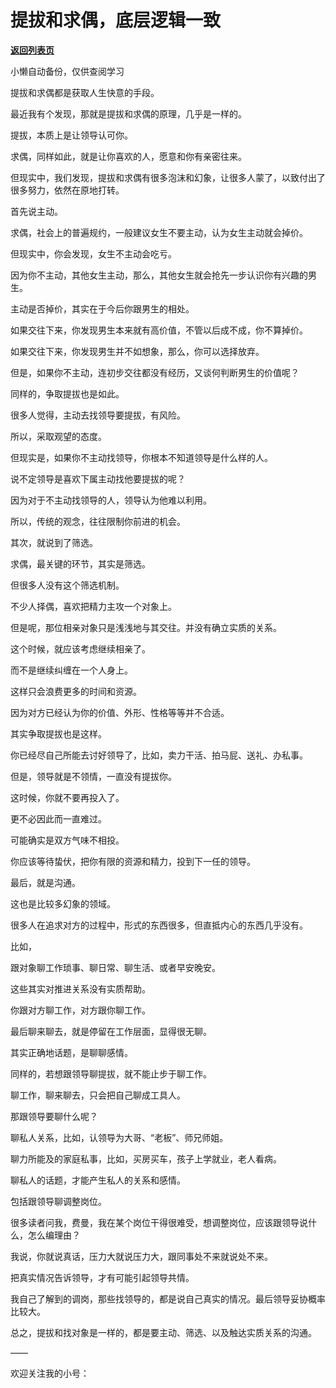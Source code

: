 # 提拔和求偶，底层逻辑一致

[**返回列表页**](/gzh/费曼的小茶馆)

小懒自动备份，仅供查阅学习

提拔和求偶都是获取人生快意的手段。

  

最近我有个发现，那就是提拔和求偶的原理，几乎是一样的。

  

提拔，本质上是让领导认可你。

  

求偶，同样如此，就是让你喜欢的人，愿意和你有亲密往来。

  

但现实中，我们发现，提拔和求偶有很多泡沫和幻象，让很多人蒙了，以致付出了很多努力，依然在原地打转。

  

首先说主动。

  

求偶，社会上的普遍规约，一般建议女生不要主动，认为女生主动就会掉价。

  

但现实中，你会发现，女生不主动会吃亏。

  

因为你不主动，其他女生主动，那么，其他女生就会抢先一步认识你有兴趣的男生。

  

主动是否掉价，其实在于今后你跟男生的相处。

  

如果交往下来，你发现男生本来就有高价值，不管以后成不成，你不算掉价。

  

如果交往下来，你发现男生并不如想象，那么，你可以选择放弃。

  

但是，如果你不主动，连初步交往都没有经历，又谈何判断男生的价值呢？

  

同样的，争取提拔也是如此。

  

很多人觉得，主动去找领导要提拔，有风险。

  

所以，采取观望的态度。

  

但现实是，如果你不主动找领导，你根本不知道领导是什么样的人。

  

说不定领导是喜欢下属主动找他要提拔的呢？

  

因为对于不主动找领导的人，领导认为他难以利用。

  

所以，传统的观念，往往限制你前进的机会。

  

其次，就说到了筛选。

  

求偶，最关键的环节，其实是筛选。

  

但很多人没有这个筛选机制。

  

不少人择偶，喜欢把精力主攻一个对象上。

  

但是呢，那位相亲对象只是浅浅地与其交往。并没有确立实质的关系。

  

这个时候，就应该考虑继续相亲了。

  

而不是继续纠缠在一个人身上。

  

这样只会浪费更多的时间和资源。

  

因为对方已经认为你的价值、外形、性格等等并不合适。

  

其实争取提拔也是这样。

  

你已经尽自己所能去讨好领导了，比如，卖力干活、拍马屁、送礼、办私事。

  

但是，领导就是不领情，一直没有提拔你。

  

这时候，你就不要再投入了。

  

更不必因此而一直难过。

  

可能确实是双方气味不相投。

  

你应该等待蛰伏，把你有限的资源和精力，投到下一任的领导。

  

最后，就是沟通。

  

这也是比较多幻象的领域。

  

很多人在追求对方的过程中，形式的东西很多，但直抵内心的东西几乎没有。

  

比如，

  

跟对象聊工作琐事、聊日常、聊生活、或者早安晚安。

  

这些其实对推进关系没有实质帮助。

  

你跟对方聊工作，对方跟你聊工作。

  

最后聊来聊去，就是停留在工作层面，显得很无聊。

  

其实正确地话题，是聊聊感情。

  

同样的，若想跟领导聊提拔，就不能止步于聊工作。

  

聊工作，聊来聊去，只会把自己聊成工具人。

  

那跟领导要聊什么呢？

  

聊私人关系，比如，认领导为大哥、“老板”、师兄师姐。

  

聊力所能及的家庭私事，比如，买房买车，孩子上学就业，老人看病。

  

聊私人的话题，才能产生私人的关系和感情。

  

包括跟领导聊调整岗位。

  

很多读者问我，费曼，我在某个岗位干得很难受，想调整岗位，应该跟领导说什么，怎么编理由？  

  

我说，你就说真话，压力大就说压力大，跟同事处不来就说处不来。

  

把真实情况告诉领导，才有可能引起领导共情。

  

我自己了解到的调岗，那些找领导的，都是说自己真实的情况。最后领导妥协概率比较大。

  

总之，提拔和找对象是一样的，都是要主动、筛选、以及触达实质关系的沟通。

  

——

欢迎关注我的小号：

